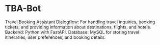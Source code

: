 # TBA-Bot
Travel Booking Assistant Dialogflow: For handling travel inquiries, booking tickets, and providing information about destinations, flights, and hotels. Backend: Python with FastAPI. Database: MySQL for storing travel itineraries, user preferences, and booking details.
